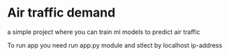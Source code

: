 # Air traffic demand
a simple project where you can train ml models to predict air traffic

To run app you need run app.py module and stlect by localhost ip-address
